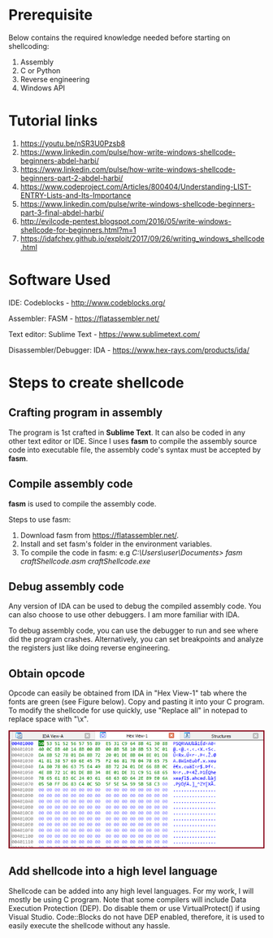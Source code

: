 # Prerequisite
Below contains the required knowledge needed before starting on shellcoding:
1. Assembly
2. C or Python
3. Reverse engineering
4. Windows API

# Tutorial links
1. https://youtu.be/nSR3U0Pzsb8
2. https://www.linkedin.com/pulse/how-write-windows-shellcode-beginners-abdel-harbi/
3. https://www.linkedin.com/pulse/how-write-windows-shellcode-beginners-part-2-abdel-harbi/
4. https://www.codeproject.com/Articles/800404/Understanding-LIST-ENTRY-Lists-and-Its-Importance
5. https://www.linkedin.com/pulse/write-windows-shellcode-beginners-part-3-final-abdel-harbi/
6. http://evilcode-pentest.blogspot.com/2016/05/write-windows-shellcode-for-beginners.html?m=1
7. https://idafchev.github.io/exploit/2017/09/26/writing_windows_shellcode.html


# Software Used
IDE: Codeblocks - http://www.codeblocks.org/

Assembler: FASM - https://flatassembler.net/

Text editor: Sublime Text - https://www.sublimetext.com/

Disassembler/Debugger: IDA - https://www.hex-rays.com/products/ida/


# Steps to create shellcode
## Crafting program in assembly
The program is 1st crafted in **Sublime Text**. It can also be coded in any other text editor or IDE. Since I uses **fasm** to compile the assembly source code into executable file, the assembly code's syntax must be accepted by **fasm**.

## Compile assembly code
**fasm** is used to compile the assembly code.

Steps to use fasm:
1. Download fasm from https://flatassembler.net/.
2. Install and set fasm's folder in the environment variables.
3. To compile the code in fasm: e.g *C:\Users\user\Documents> fasm craftShellcode.asm craftShellcode.exe*

## Debug assembly code
Any version of IDA can be used to debug the compiled assembly code. You can also choose to use other debuggers. I am more familiar with IDA.

To debug assembly code, you can use the debugger to run and see where did the program crashes. Alternatively, you can set breakpoints and analyze the registers just like doing reverse engineering.

## Obtain opcode
Opcode can easily be obtained from IDA in "Hex View-1" tab where the fonts are green (see Figure below). Copy and pasting it into your C program. To modify the shellcode for use quickly, use "Replace all" in notepad to replace space with "\x".

<p align="center">
  <img src="README%20Images/opcodes.png" title="Opcode example in IDA">
</p>

## Add shellcode into a high level language
Shellcode can be added into any high level languages. For my work, I will mostly be using C program. Note that some compilers will include Data Execution Protection (DEP). Do disable them or use VirtualProtect() if using Visual Studio. Code::Blocks do not have DEP enabled, therefore, it is used to easily execute the shellcode without any hassle.
